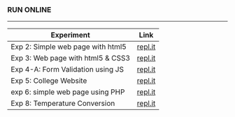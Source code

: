 ### RUN ONLINE

------------

| Experiment                        | Link                                                   |
| --------------------------------- | ------------------------------------------------------ |
| Exp 2: Simple web page with html5 | [repl.it](https://repl.it/@VaibhavSingh4/exp-2)        |
| Exp 3: Web page with html5 & CSS3 | [repl.it](https://repl.it/@VaibhavSingh4/exp3-css)     |
| Exp 4-A: Form Validation using JS | [repl.it](https://repl.it/@VaibhavSingh4/exp4-A)       |
| Exp 5: College Website            | [repl.it](https://repl.it/@VaibhavSingh4/exp5-college) |
| exp 6: simple web page using PHP  | [repl.it](https://repl.it/@VaibhavSingh4/exp6web)      |
| Exp 8: Temperature Conversion     | [repl.it](https://repl.it/@VaibhavSingh4/exp8-C-to-F)  |
